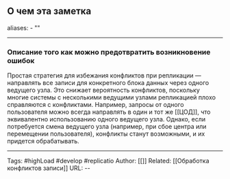## О чем эта заметка
aliases: 
	- ""

---

### Описание того как можно предотвратить возникновение ошибок

Простая стратегия для избежания конфликтов при репликации — направлять все записи для конкретного блока данных через одного ведущего узла. Это снижает вероятность конфликтов, поскольку многие системы с несколькими ведущими узлами репликацией плохо справляются с конфликтами. Например, запросы от одного пользователя можно всегда направлять в один и тот же [[ЦОД]], что эквивалентно использованию одного ведущего узла. Однако, если потребуется смена ведущего узла (например, при сбое центра или перемещении пользователя), конфликты станут возможными, и их придется обрабатывать.

---
Tags: #highLoad #develop #replicatio
Author: [[]]
Related: [[Обработка конфликтов записи]]
URL: -- 